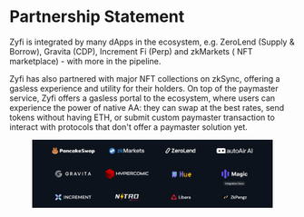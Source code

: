 # Partnership Statement

Zyfi is integrated by many dApps in the ecosystem, e.g. ZeroLend (Supply & Borrow), Gravita (CDP), Increment Fi (Perp) and zkMarkets ( NFT marketplace) - with more in the pipeline.

Zyfi has also partnered with major NFT collections on zkSync, offering a gasless experience and utility for their holders. On top of the paymaster service, Zyfi offers a gasless portal to the ecosystem, where users can experience the power of native AA: they can swap at the best rates, send tokens without having ETH, or submit custom paymaster transaction to interact with protocols that don't offer a paymaster solution yet.

<figure><img src="../.gitbook/assets/image (1).png" alt=""><figcaption></figcaption></figure>
